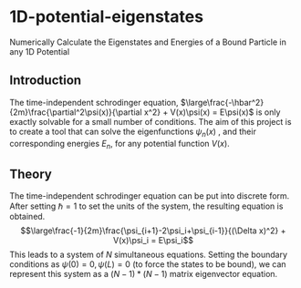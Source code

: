 # 1D-potential-eigenstates
Numerically Calculate the Eigenstates and Energies of a Bound Particle in any 1D Potential

## Introduction
The time-independent schrodinger equation, 
$\large\frac{-\hbar^2}{2m}\frac{\partial^2\psi(x)}{\partial x^2} + V(x)\psi(x) = E\psi(x)$ 
is only exactly solvable for a small number of conditions. The aim of this project is to create a tool that can solve the eigenfunctions $\psi_n(x)$ , and their corresponding energies $E_n$, for any potential function $V(x)$.

## Theory
The time-independent schrodinger equation can be put into discrete form. After setting $\hbar=1$ to set the units of the system, the resulting equation is obtained.
$$\large\frac{-1}{2m}\frac{\psi_{i+1}-2\psi_i+\psi_{i-1}}{(\Delta x)^2} + V(x)\psi_i = E\psi_i$$
This leads to a system of $N$ simultaneous equations. Setting the boundary conditions as $\psi(0) = 0, \psi(L) = 0$  (to force the states to be bound), we can represent this system as a $(N-1)*(N-1)$ matrix eigenvector equation.
